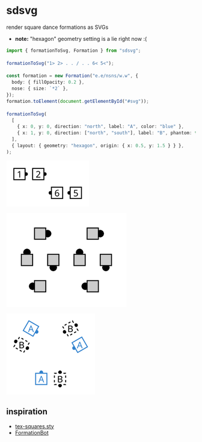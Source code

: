 # sdsvg

render square dance formations as SVGs

- **note:** "hexagon" geometry setting is a lie right now :(

```ts
import { formationToSvg, Formation } from "sdsvg";

formationToSvg("1> 2> . . / . . 6< 5<");

const formation = new Formation("e.e/nsns/w.w", {
  body: { fillOpacity: 0.2 },
  nose: { size: `*2` },
});
formation.toElement(document.getElementById("#svg"));

formationToSvg(
  [
    { x: 0, y: 0, direction: "north", label: "A", color: "blue" },
    { x: 1, y: 0, direction: ["north", "south"], label: "B", phantom: true },
  ],
  { layout: { geometry: "hexagon", origin: { x: 0.5, y: 1.5 } } },
);
```

![](https://raw.githubusercontent.com/cjquines/sdsvg/main/src/__image_snapshots__/sample1.png)

![](https://raw.githubusercontent.com/cjquines/sdsvg/main/src/__image_snapshots__/sample2.png)

![](https://raw.githubusercontent.com/cjquines/sdsvg/main/src/__image_snapshots__/sample3.png)

## inspiration

- [tex-squares.sty](https://www.mit.edu/~tech-squares/resources/tex/)
- [FormationBot](https://gitlab.com/tech-squares/formationbot)
